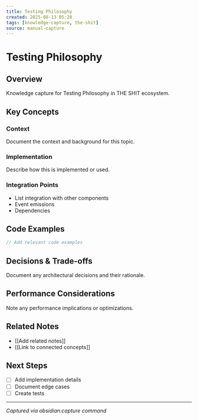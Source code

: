 ```yaml
---
title: Testing Philosophy
created: 2025-08-13 05:28
tags: [knowledge-capture, the-shit]
source: manual-capture
---
```


# Testing Philosophy

## Overview
Knowledge capture for Testing Philosophy in THE SHIT ecosystem.

## Key Concepts

### Context
Document the context and background for this topic.

### Implementation
Describe how this is implemented or used.

### Integration Points
- List integration with other components
- Event emissions
- Dependencies

## Code Examples

```php
// Add relevant code examples
```

## Decisions & Trade-offs

Document any architectural decisions and their rationale.

## Performance Considerations

Note any performance implications or optimizations.

## Related Notes
- [[Add related notes]]
- [[Link to connected concepts]]

## Next Steps
- [ ] Add implementation details
- [ ] Document edge cases
- [ ] Create tests

---
*Captured via obsidian:capture command*